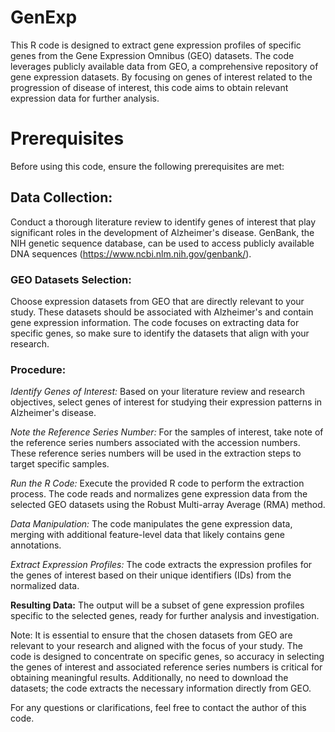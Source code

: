 # GenExp

This R code is designed to extract gene expression profiles of specific genes from the Gene Expression Omnibus (GEO) datasets. The code leverages publicly available data from GEO, a comprehensive repository of gene expression datasets. By focusing on genes of interest related to the progression of disease of interest, this code aims to obtain relevant expression data for further analysis.

# Prerequisites

Before using this code, ensure the following prerequisites are met:

## Data Collection:

Conduct a thorough literature review to identify genes of interest that play significant roles in the development of Alzheimer's disease. GenBank, the NIH genetic sequence database, can be used to access publicly available DNA sequences (https://www.ncbi.nlm.nih.gov/genbank/).

### GEO Datasets Selection:

Choose expression datasets from GEO that are directly relevant to your study. These datasets should be associated with Alzheimer's and contain gene expression information. The code focuses on extracting data for specific genes, so make sure to identify the datasets that align with your research.

### Procedure:

*Identify Genes of Interest:*
Based on your literature review and research objectives, select genes of interest for studying their expression patterns in Alzheimer's disease.

*Note the Reference Series Number:*
For the samples of interest, take note of the reference series numbers associated with the accession numbers. These reference series numbers will be used in the extraction steps to target specific samples.

*Run the R Code:*
Execute the provided R code to perform the extraction process. The code reads and normalizes gene expression data from the selected GEO datasets using the Robust Multi-array Average (RMA) method.

*Data Manipulation:*
The code manipulates the gene expression data, merging with additional feature-level data that likely contains gene annotations.

*Extract Expression Profiles:*
The code extracts the expression profiles for the genes of interest based on their unique identifiers (IDs) from the normalized data.

**Resulting Data:**
The output will be a subset of gene expression profiles specific to the selected genes, ready for further analysis and investigation.

Note: It is essential to ensure that the chosen datasets from GEO are relevant to your research and aligned with the focus of your study. The code is designed to concentrate on specific genes, so accuracy in selecting the genes of interest and associated reference series numbers is critical for obtaining meaningful results. Additionally, no need to download the datasets; the code extracts the necessary information directly from GEO.

For any questions or clarifications, feel free to contact the author of this code.
